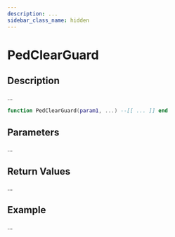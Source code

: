 ```yaml
---
description: ...
sidebar_class_name: hidden
---
```


# PedClearGuard

## Description

...

```lua
function PedClearGuard(param1, ...) --[[ ... ]] end
```

## Parameters

...

## Return Values

...

## Example

...

